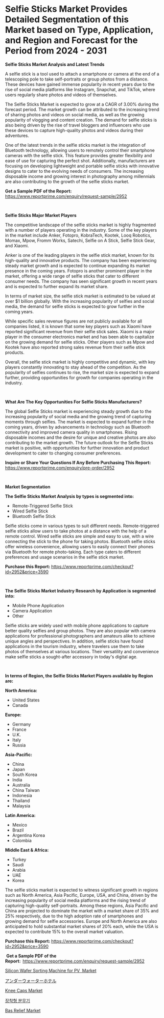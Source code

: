 <p><h1>Selfie Sticks Market Provides Detailed Segmentation of this Market based on Type, Application, and Region and Forecast for the Period from 2024 - 2031</h1></p><p><strong>Selfie Sticks Market Analysis and Latest Trends</strong></p>
<p><p>A selfie stick is a tool used to attach a smartphone or camera at the end of a telescoping pole to take self-portraits or group photos from a distance. These devices have gained immense popularity in recent years due to the rise of social media platforms like Instagram, Snapchat, and TikTok, where users regularly share photos and videos of themselves.</p><p>The Selfie Sticks Market is expected to grow at a CAGR of 3.00% during the forecast period. The market growth can be attributed to the increasing trend of sharing photos and videos on social media, as well as the growing popularity of vlogging and content creation. The demand for selfie sticks is also being driven by the rise of travel bloggers and influencers who use these devices to capture high-quality photos and videos during their adventures.</p><p>One of the latest trends in the selfie sticks market is the integration of Bluetooth technology, allowing users to remotely control their smartphone cameras with the selfie stick. This feature provides greater flexibility and ease of use for capturing the perfect shot. Additionally, manufacturers are focusing on developing lightweight and portable selfie sticks with innovative designs to cater to the evolving needs of consumers. The increasing disposable income and growing interest in photography among millennials are also contributing to the growth of the selfie sticks market.</p></p>
<p><strong>Get a Sample PDF of the Report:&nbsp;</strong> <a href="https://www.reportprime.com/enquiry/request-sample/2952">https://www.reportprime.com/enquiry/request-sample/2952</a></p>
<p>&nbsp;</p>
<p><strong>Selfie Sticks Major Market Players</strong></p>
<p><p>The competitive landscape of the selfie sticks market is highly fragmented with a number of players operating in the industry. Some of the key players in the market include Anker, Fotopro, KobraTech, Kootek, Looq Robotics, Momax, Mpow, Fromm Works, Satechi, Selfie on A Stick, Selfie Stick Gear, and Xiaomi.</p><p>Anker is one of the leading players in the selfie stick market, known for its high-quality and innovative products. The company has been experiencing steady market growth and is expected to continue expanding its market presence in the coming years. Fotopro is another prominent player in the market, offering a wide range of selfie sticks that cater to different consumer needs. The company has seen significant growth in recent years and is expected to further expand its market share.</p><p>In terms of market size, the selfie stick market is estimated to be valued at over $1 billion globally. With the increasing popularity of selfies and social media, the demand for selfie sticks is expected to grow further in the coming years.</p><p>While specific sales revenue figures are not publicly available for all companies listed, it is known that some key players such as Xiaomi have reported significant revenue from their selfie stick sales. Xiaomi is a major player in the consumer electronics market and has been able to capitalize on the growing demand for selfie sticks. Other players such as Mpow and Kootek have also reported strong sales revenue from their selfie stick products.</p><p>Overall, the selfie stick market is highly competitive and dynamic, with key players constantly innovating to stay ahead of the competition. As the popularity of selfies continues to rise, the market size is expected to expand further, providing opportunities for growth for companies operating in the industry.</p></p>
<p>&nbsp;</p>
<p><strong>What Are The Key Opportunities For Selfie Sticks Manufacturers?</strong></p>
<p><p>The global Selfie Sticks market is experiencing steady growth due to the increasing popularity of social media and the growing trend of capturing moments through selfies. The market is expected to expand further in the coming years, driven by advancements in technology such as Bluetooth connectivity and improved camera quality in smartphones. Rising disposable incomes and the desire for unique and creative photos are also contributing to the market growth. The future outlook for the Selfie Sticks market is positive, with opportunities for further innovation and product development to cater to changing consumer preferences.</p></p>
<p><strong>Inquire or Share Your Questions If Any Before Purchasing This Report:</strong> <a href="https://www.reportprime.com/enquiry/pre-order/2952">https://www.reportprime.com/enquiry/pre-order/2952</a></p>
<p>&nbsp;</p>
<p><strong>Market Segmentation</strong></p>
<p><strong>The Selfie Sticks Market Analysis by types is segmented into:</strong></p>
<p><ul><li>Remote-Triggered Selfie Stick</li><li>Wired Selfie Stick</li><li>Bluetooth Selfie Stick</li></ul></p>
<p><p>Selfie sticks come in various types to suit different needs. Remote-triggered selfie sticks allow users to take photos at a distance with the help of a remote control. Wired selfie sticks are simple and easy to use, with a wire connecting the stick to the phone for taking photos. Bluetooth selfie sticks offer wireless convenience, allowing users to easily connect their phones via Bluetooth for remote photo-taking. Each type caters to different preferences and usage scenarios in the selfie stick market.</p></p>
<p><strong>Purchase this Report:&nbsp;</strong><a href="https://www.reportprime.com/checkout?id=2952&price=3590">https://www.reportprime.com/checkout?id=2952&price=3590</a></p>
<p>&nbsp;</p>
<p><strong>The Selfie Sticks Market Industry Research by Application is segmented into:</strong></p>
<p><ul><li>Mobile Phone Application</li><li>Camera Application</li><li>Other</li></ul></p>
<p><p>Selfie sticks are widely used with mobile phone applications to capture better quality selfies and group photos. They are also popular with camera applications for professional photographers and amateurs alike to achieve unique angles and perspectives. In addition, selfie sticks have found applications in the tourism industry, where travelers use them to take photos of themselves at various locations. Their versatility and convenience make selfie sticks a sought-after accessory in today's digital age.</p></p>
<p>&nbsp;</p>
<p><strong>In terms of Region, the Selfie Sticks Market Players available by Region are:</strong></p>
<p>
    <p> <strong> North America: </strong>
        <ul>
            <li>United States</li>
            <li>Canada</li>
        </ul>
        </p> 
    <p> <strong> Europe: </strong>
        <ul>
            <li>Germany</li>
            <li>France</li>
            <li>U.K.</li>
            <li>Italy</li>
            <li>Russia</li>
        </ul>
        </p> 
    <p> <strong> Asia-Pacific: </strong>
        <ul>
            <li>China</li>
            <li>Japan</li>
            <li>South Korea</li>
            <li>India</li>
            <li>Australia</li>
            <li>China Taiwan</li>
            <li>Indonesia</li>
            <li>Thailand</li>
            <li>Malaysia</li>
        </ul>
        </p> 
    <p> <strong> Latin America: </strong>
        <ul>
            <li>Mexico</li>
            <li>Brazil</li>
            <li>Argentina Korea</li>
            <li>Colombia</li>
        </ul>
        </p> 
    <p> <strong> Middle East & Africa: </strong>
        <ul>
            <li>Turkey</li>
            <li>Saudi</li>
            <li>Arabia</li>
            <li>UAE</li>
            <li>Korea</li>
        </ul>
    </p>
    </p>
<p><p>The selfie sticks market is expected to witness significant growth in regions such as North America, Asia Pacific, Europe, USA, and China, driven by the increasing popularity of social media platforms and the rising trend of capturing high-quality self-portraits. Among these regions, Asia Pacific and China are projected to dominate the market with a market share of 35% and 25% respectively, due to the high adoption rate of smartphones and growing demand for selfie accessories. Europe and North America are also anticipated to hold substantial market shares of 20% each, while the USA is expected to contribute 15% to the overall market valuation.</p></p>
<p><strong>Purchase this Report: </strong><a href="https://www.reportprime.com/checkout?id=2952&price=3590">https://www.reportprime.com/checkout?id=2952&price=3590</a></p>
<p>&nbsp;<strong>Get a Sample PDF of the Report:&nbsp;&nbsp;</strong><a href="https://www.reportprime.com/enquiry/request-sample/2952">https://www.reportprime.com/enquiry/request-sample/2952</a></p>
<p><strong></strong></p>
<p><p><a href="https://issuu.com/reportprime-2/docs/silicon-wafer-sorting-machine-for-pv-market-size-2">Silicon Wafer Sorting Machine for PV  Market</a></p><p><a href="https://github.com/nxboeu02965442/Market-Research-Report-List-1/blob/main/45491566059.md">アンダーウォーターホテル</a></p><p><a href="https://github.com/ruddyyedelwadw/Market-Research-Report-List-1/blob/main/knee-caps-market.md">Knee Caps Market</a></p><p><a href="https://medium.com/@achimcoteanu1/%EC%9E%A5%EC%B0%A9%ED%98%95-%EC%8A%A4%ED%94%84%EB%A0%88%EC%9D%B4%EC%96%B4-%EC%8B%9C%EC%9E%A5-%EC%9C%A0%ED%98%95-%EC%9D%91%EC%9A%A9-%EB%B0%8F-%EC%A7%80%EB%A6%AC%EC%97%90-%EB%8C%80%ED%95%9C-%ED%8F%AC%EA%B4%84%EC%A0%81-%ED%8F%89%EA%B0%80-cd5eaa117b94">장착형 분무기</a></p><p><a href="https://github.com/jaidynmorantestelletmjzya/Market-Research-Report-List-1/blob/main/bas-relief-market.md">Bas Relief Market</a></p></p>